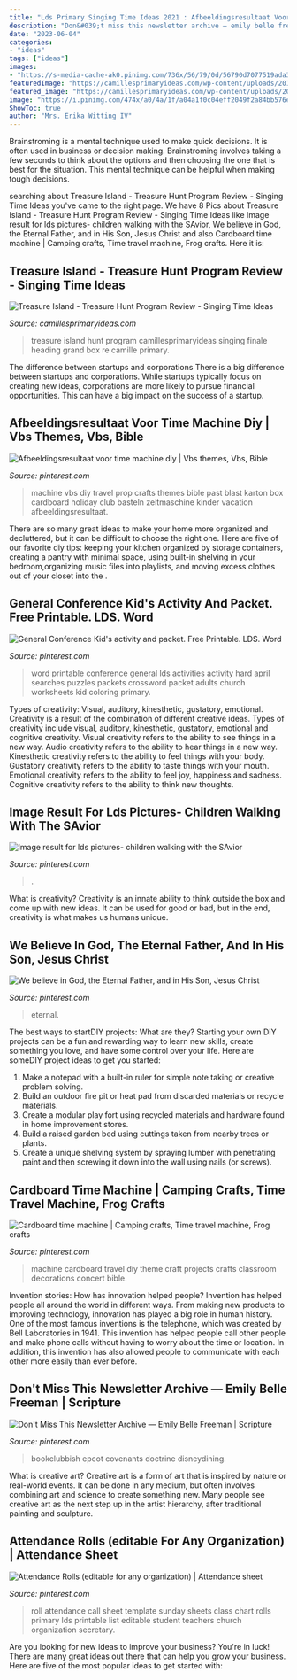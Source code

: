 ```yaml
---
title: "Lds Primary Singing Time Ideas 2021 : Afbeeldingsresultaat Voor Time Machine Diy"
description: "Don&#039;t miss this newsletter archive — emily belle freeman"
date: "2023-06-04"
categories:
- "ideas"
tags: ["ideas"]
images:
- "https://s-media-cache-ak0.pinimg.com/736x/56/79/0d/56790d7077519ada32fd1ba92ca4a9fd--lds-conference-quotes-activity-days-lds-conference.jpg"
featuredImage: "https://camillesprimaryideas.com/wp-content/uploads/2018/09/TreasureIsland-995x1024.jpg"
featured_image: "https://camillesprimaryideas.com/wp-content/uploads/2018/09/TreasureIsland-995x1024.jpg"
image: "https://i.pinimg.com/474x/a0/4a/1f/a04a1f0c04eff2049f2a84bb576e681a.jpg"
ShowToc: true
author: "Mrs. Erika Witting IV"
---
```



Brainstroming is a mental technique used to make quick decisions. It is often used in business or decision making. Brainstroming involves taking a few seconds to think about the options and then choosing the one that is best for the situation. This mental technique can be helpful when making tough decisions.

	

		
searching about Treasure Island - Treasure Hunt Program Review - Singing Time Ideas you've came to the right page. We have 8 Pics about Treasure Island - Treasure Hunt Program Review - Singing Time Ideas like Image result for lds pictures- children walking with the SAvior, We believe in God, the Eternal Father, and in His Son, Jesus Christ and also Cardboard time machine | Camping crafts, Time travel machine, Frog crafts. Here it is:
		
    
## Treasure Island - Treasure Hunt Program Review - Singing Time Ideas

<img loading=lazy src="https://camillesprimaryideas.com/wp-content/uploads/2018/09/TreasureIsland-995x1024.jpg" onerror="this.onerror=null;this.src='https://tse1.mm.bing.net/th?id=OIP.Slchohynw5zPRs4_17I_2QHaHn&amp;pid=15.1';" alt="Treasure Island - Treasure Hunt Program Review - Singing Time Ideas">

_Source: camillesprimaryideas.com_

>treasure island hunt program camillesprimaryideas singing finale heading grand box re camille primary. 

	

The difference between startups and corporations
There is a big difference between startups and corporations. While startups typically focus on creating new ideas, corporations are more likely to pursue financial opportunities. This can have a big impact on the success of a startup.

    
## Afbeeldingsresultaat Voor Time Machine Diy | Vbs Themes, Vbs, Bible

<img loading=lazy src="https://i.pinimg.com/originals/1f/76/5f/1f765fb6ab1ed8f7f76d59ebd375a5bf.jpg" onerror="this.onerror=null;this.src='https://tse1.mm.bing.net/th?id=OIP.rziNyUJ01JJVQbepTYxYmgAAAA&amp;pid=15.1';" alt="Afbeeldingsresultaat voor time machine diy | Vbs themes, Vbs, Bible">

_Source: pinterest.com_

>machine vbs diy travel prop crafts themes bible past blast karton box cardboard holiday club basteln zeitmaschine kinder vacation afbeeldingsresultaat. 

	

There are so many great ideas to make your home more organized and decluttered, but it can be difficult to choose the right one. Here are five of our favorite diy tips: keeping your kitchen organized by storage containers, creating a pantry with minimal space, using built-in shelving in your bedroom,organizing music files into playlists, and moving excess clothes out of your closet into the .

    
## General Conference Kid&#039;s Activity And Packet. Free Printable. LDS. Word

<img loading=lazy src="https://s-media-cache-ak0.pinimg.com/736x/56/79/0d/56790d7077519ada32fd1ba92ca4a9fd--lds-conference-quotes-activity-days-lds-conference.jpg" onerror="this.onerror=null;this.src='https://tse1.mm.bing.net/th?id=OIP.08c0oj9x_jHmdGVRJ5qF0gHaJl&amp;pid=15.1';" alt="General Conference Kid&#039;s activity and packet. Free Printable. LDS. Word">

_Source: pinterest.com_

>word printable conference general lds activities activity hard april searches puzzles packets crossword packet adults church worksheets kid coloring primary. 

	

Types of creativity: Visual, auditory, kinesthetic, gustatory, emotional.
Creativity is a result of the combination of different creative ideas. Types of creativity include visual, auditory, kinesthetic, gustatory, emotional and cognitive creativity. Visual creativity refers to the ability to see things in a new way. Audio creativity refers to the ability to hear things in a new way. Kinesthetic creativity refers to the ability to feel things with your body. Gustatory creativity refers to the ability to taste things with your mouth. Emotional creativity refers to the ability to feel joy, happiness and sadness. Cognitive creativity refers to the ability to think new thoughts.

    
## Image Result For Lds Pictures- Children Walking With The SAvior

<img loading=lazy src="https://i.pinimg.com/474x/a0/4a/1f/a04a1f0c04eff2049f2a84bb576e681a.jpg" onerror="this.onerror=null;this.src='https://tse1.mm.bing.net/th?id=OIP.yeNt7OX6na0Q58ShU9V_mQAAAA&amp;pid=15.1';" alt="Image result for lds pictures- children walking with the SAvior">

_Source: pinterest.com_

>. 

	

What is creativity?
Creativity is an innate ability to think outside the box and come up with new ideas. It can be used for good or bad, but in the end, creativity is what makes us humans unique.

    
## We Believe In God, The Eternal Father, And In His Son, Jesus Christ

<img loading=lazy src="https://i.pinimg.com/736x/90/96/c1/9096c103e39cbf79a387767785da4907--holy-ghost-bulletin-board.jpg" onerror="this.onerror=null;this.src='https://tse4.mm.bing.net/th?id=OIP.fMX7CIOM-qC6mL3sUGqi1gHaJl&amp;pid=15.1';" alt="We believe in God, the Eternal Father, and in His Son, Jesus Christ">

_Source: pinterest.com_

>eternal. 

	

The best ways to startDIY projects: What are they?
Starting your own DIY projects can be a fun and rewarding way to learn new skills, create something you love, and have some control over your life. Here are someDIY project ideas to get you started: 
1. Make a notepad with a built-in ruler for simple note taking or creative problem solving.
2. Build an outdoor fire pit or heat pad from discarded materials or recycle materials. 
3. Create a modular play fort using recycled materials and hardware found in home improvement stores. 
4. Build a raised garden bed using cuttings taken from nearby trees or plants. 
5. Create a unique shelving system by spraying lumber with penetrating paint and then screwing it down into the wall using nails (or screws).

    
## Cardboard Time Machine | Camping Crafts, Time Travel Machine, Frog Crafts

<img loading=lazy src="https://i.pinimg.com/736x/1b/fe/60/1bfe6000c3f9f99c0fcef47d88dc1eb9--learning-log-egyptian-party.jpg" onerror="this.onerror=null;this.src='https://tse2.mm.bing.net/th?id=OIP.8Btl4LwkzyeSyEcPcW677AHaFf&amp;pid=15.1';" alt="Cardboard time machine | Camping crafts, Time travel machine, Frog crafts">

_Source: pinterest.com_

>machine cardboard travel diy theme craft projects crafts classroom decorations concert bible. 

	

Invention stories: How has innovation helped people?
Invention has helped people all around the world in different ways. From making new products to improving technology, innovation has played a big role in human history. One of the most famous inventions is the telephone, which was created by Bell Laboratories in 1941. This invention has helped people call other people and make phone calls without having to worry about the time or location. In addition, this invention has also allowed people to communicate with each other more easily than ever before.

    
## Don&#039;t Miss This Newsletter Archive — Emily Belle Freeman | Scripture

<img loading=lazy src="https://i.pinimg.com/originals/75/51/af/7551af35b96c6bbe9c92836b51c33e44.png" onerror="this.onerror=null;this.src='https://tse1.mm.bing.net/th?id=OIP.NPxFTUhpJaCkDjcLSJ6LUgHaHa&amp;pid=15.1';" alt="Don&#039;t Miss This Newsletter Archive — Emily Belle Freeman | Scripture">

_Source: pinterest.com_

>bookclubbish epcot covenants doctrine disneydining. 

	

What is creative art?
Creative art is a form of art that is inspired by nature or real-world events. It can be done in any medium, but often involves combining art and science to create something new. Many people see creative art as the next step up in the artist hierarchy, after traditional painting and sculpture.

    
## Attendance Rolls (editable For Any Organization) | Attendance Sheet

<img loading=lazy src="https://i.pinimg.com/736x/fa/ba/4d/faba4defca5722a06261d06ef365e5a9--primary--lds-primary.jpg" onerror="this.onerror=null;this.src='https://tse3.mm.bing.net/th?id=OIP.K2yWcLEBgmqfzcL9MzxfNgAAAA&amp;pid=15.1';" alt="Attendance Rolls (editable for any organization) | Attendance sheet">

_Source: pinterest.com_

>roll attendance call sheet template sunday sheets class chart rolls primary lds printable list editable student teachers church organization secretary. 

	

Are you looking for new ideas to improve your business? You're in luck! There are many great ideas out there that can help you grow your business. Here are five of the most popular ideas to get started with:

